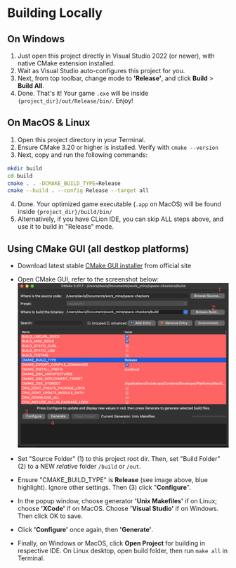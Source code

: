 # Building Locally

## On Windows

1. Just open this project directly in Visual Studio 2022 (or newer), with native CMake extension installed.
2. Wait as Visual Studio auto-configures this project for you.
3. Next, from top toolbar, change mode to **'Release'**, and click **Build** > **Build All**.
4. Done. That's it! Your game `.exe` will be inside `{project_dir}/out/Release/bin/`. Enjoy!

## On MacOS & Linux

1. Open this project directory in your Terminal.
2. Ensure CMake 3.20 or higher is installed. Verify with `cmake --version`
3. Next, copy and run the following commands:

```bash
mkdir build
cd build
cmake . . -DCMAKE_BUILD_TYPE=Release
cmake --build . --config Release --target all

```

4. Done. Your optimized game executable (`.app` on MacOS) will be found inside `{project_dir}/build/bin/`
5. Alternatively, if you have CLion IDE, you can skip ALL steps above, and use it to build in "Release" mode.

## Using CMake GUI (all destkop platforms)

- Download latest stable [CMake GUI installer](https://cmake.org/download/) from official site
- Open CMake GUI, refer to the screenshot below:
  ![cmake_screenshot](cmake/cmake_gui_screenshot.png)

- Set "Source Folder" (1) to this project root dir. Then, set "Build Folder" (2) to a NEW _relative_ folder `/build` or `/out`.
- Ensure "CMAKE_BUILD_TYPE" is **Release** (see image above, blue highlight). Ignore other settings. Then (3) click "**Configure**".
- In the popup window, choose generator **'Unix Makefiles'** if on Linux; choose **'XCode'** if on MacOS. Choose **'Visual Studio'** if on Windows. Then click OK to save.
- Click **'Configure'** once again, then **'Generate'**.
- Finally, on Windows or MacOS, click **Open Project** for building in respective IDE. On Linux desktop, open build folder, then run `make all` in Terminal.
